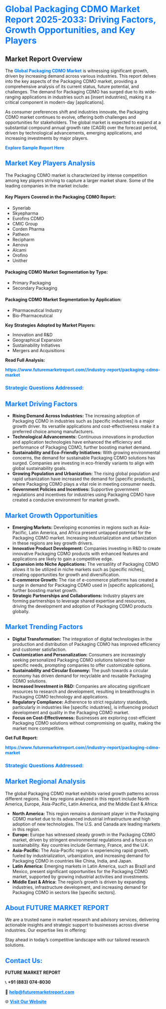 <h1 style="color: #007BFF;">Global Packaging CDMO Market Report 2025-2033: Driving Factors, Growth Opportunities, and Key Players</h1>

<section id="overview">
<h2>Market Report Overview</h2>
<p>The <a href="https://www.futuremarketreport.com//industry-report/packaging-cdmo-market" style="color: #007BFF; text-decoration: none;"><strong>Global Packaging CDMO Market</strong></a> is witnessing significant growth, driven by increasing demand across various industries. This report delves into the key aspects of the Packaging CDMO market, providing a comprehensive analysis of its current status, future potential, and challenges. The demand for Packaging CDMO has surged due to its wide-ranging applications in industries such as [insert industries], making it a critical component in modern-day [applications].</p>
<p>As consumer preferences shift and industries innovate, the Packaging CDMO market continues to evolve, offering both challenges and opportunities for stakeholders. The global market is expected to expand at a substantial compound annual growth rate (CAGR) over the forecast period, driven by technological advancements, emerging applications, and increasing investments by major players.</p>
</section>

<section id="overview">
<p><a href="https://www.futuremarketreport.com//request-sample/reportId=60999" style="color: #007BFF; text-decoration: none;"><strong>Explore Sample Report Here</strong></a></p>
</section>

<section id="key-players">
<h2 style="color: #007BFF;">Market Key Players Analysis</h2>
<p>The Packaging CDMO market is characterized by intense competition among key players striving to capture a larger market share. Some of the leading companies in the market include:</p>
<h4>Key Players Covered in the Packaging CDMO Report:</h4>
<ul><li>Synerlab</li><li>Skyepharma</li><li>Eurofins CDMO</li><li>CMIC Group</li><li>Corden Pharma</li><li>Patheon</li><li>Recipharm</li><li>Aenova</li><li>Alcami</li><li>Orofino</li><li>Unither</li></ul>
<h4>Packaging CDMO Market Segmentation by Type:</h4>
<ul><li>Primary Packaging</li><li>Secondary Packaging</li></ul>

<h4>Packaging CDMO Market Segmentation by Application:</h4>
<ul><li>Pharmaceutical Industry</li><li>Bio-Pharmaceutical</li></ul>
<p><strong>Key Strategies Adopted by Market Players:</strong></p>
<ul>
<li>Innovation and R&D</li>
<li>Geographical Expansion</li>
<li>Sustainability Initiatives</li>
<li>Mergers and Acquisitions</li>
</ul>
</section>

<section>
<p><strong>Read Full Analysis: </strong></p><a href="https://www.futuremarketreport.com//industry-report/packaging-cdmo-market" style="color: #007BFF; text-decoration: none;"><strong>https://www.futuremarketreport.com//industry-report/packaging-cdmo-market</strong></a>
<h3 style="color: #007BFF;">Strategic Questions Addressed:</h3>
</section>

<section id="driving-factors">
<h2 style="color: #007BFF;">Market Driving Factors</h2>
<ul>
<li><strong>Rising Demand Across Industries:</strong> The increasing adoption of Packaging CDMO in industries such as [specific industries] is a major growth driver. Its versatile applications and cost-effectiveness make it a preferred choice among manufacturers.</li>
<li><strong>Technological Advancements:</strong> Continuous innovations in production and application technologies have enhanced the efficiency and performance of Packaging CDMO, further boosting market demand.</li>
<li><strong>Sustainability and Eco-Friendly Initiatives:</strong> With growing environmental concerns, the demand for sustainable Packaging CDMO solutions has surged. Companies are investing in eco-friendly variants to align with global sustainability goals.</li>
<li><strong>Growing Population and Urbanization:</strong> The rising global population and rapid urbanization have increased the demand for [specific products], where Packaging CDMO plays a vital role in meeting consumer needs.</li>
<li><strong>Government Policies and Incentives:</strong> Supportive government regulations and incentives for industries using Packaging CDMO have created a conducive environment for market growth.</li>
</ul>
</section>

<section id="growth-opportunities">
<h2 style="color: #007BFF;">Market Growth Opportunities</h2>
<ul>
<li><strong>Emerging Markets:</strong> Developing economies in regions such as Asia-Pacific, Latin America, and Africa present untapped potential for the Packaging CDMO market. Increasing industrialization and urbanization in these regions are key growth drivers.</li>
<li><strong>Innovative Product Development:</strong> Companies investing in R&D to create innovative Packaging CDMO products with enhanced features and applications are likely to gain a competitive edge.</li>
<li><strong>Expansion into Niche Applications:</strong> The versatility of Packaging CDMO allows it to be utilized in niche markets such as [specific niches], creating opportunities for growth and diversification.</li>
<li><strong>E-commerce Growth:</strong> The rise of e-commerce platforms has created a surge in demand for Packaging CDMO used in [specific applications], further boosting market growth.</li>
<li><strong>Strategic Partnerships and Collaborations:</strong> Industry players are forming partnerships to leverage shared expertise and resources, driving the development and adoption of Packaging CDMO products globally.</li>
</ul>
</section>

<section id="trending-factors">
<h2 style="color: #007BFF;">Market Trending Factors</h2>
<ul>
<li><strong>Digital Transformation:</strong> The integration of digital technologies in the production and distribution of Packaging CDMO has improved efficiency and customer satisfaction.</li>
<li><strong>Customization and Personalization:</strong> Consumers are increasingly seeking personalized Packaging CDMO solutions tailored to their specific needs, prompting companies to offer customizable options.</li>
<li><strong>Sustainability and Circular Economy:</strong> The push towards a circular economy has driven demand for recyclable and reusable Packaging CDMO solutions.</li>
<li><strong>Increased Investment in R&D:</strong> Companies are allocating significant resources to research and development, resulting in breakthroughs in Packaging CDMO technology and applications.</li>
<li><strong>Regulatory Compliance:</strong> Adherence to strict regulatory standards, particularly in industries like [specific industries], is influencing product development and quality in the Packaging CDMO market.</li>
<li><strong>Focus on Cost-Effectiveness:</strong> Businesses are exploring cost-efficient Packaging CDMO solutions without compromising on quality, making the market more competitive.</li>
</ul>
</section>

<section>
<p><strong>Get Full Report: </strong></p><a href="https://www.futuremarketreport.com//industry-report/packaging-cdmo-market" style="color: #007BFF; text-decoration: none;"><strong>https://www.futuremarketreport.com//industry-report/packaging-cdmo-market</strong></a>
<h3 style="color: #007BFF;">Strategic Questions Addressed:</h3>
</section>


<section id="regional-analysis">
<h2 style="color: #007BFF;">Market Regional Analysis</h2>
<p>The global Packaging CDMO market exhibits varied growth patterns across different regions. The key regions analyzed in this report include North America, Europe, Asia-Pacific, Latin America, and the Middle East & Africa:</p>
<ul>
<li><strong>North America:</strong> This region remains a dominant player in the Packaging CDMO market due to its advanced industrial infrastructure and high adoption of new technologies. The U.S. and Canada are leading markets in this region.</li>
<li><strong>Europe:</strong> Europe has witnessed steady growth in the Packaging CDMO market, driven by stringent environmental regulations and a focus on sustainability. Key countries include Germany, France, and the U.K.</li>
<li><strong>Asia-Pacific:</strong> The Asia-Pacific region is experiencing rapid growth, fueled by industrialization, urbanization, and increasing demand for Packaging CDMO in countries like China, India, and Japan.</li>
<li><strong>Latin America:</strong> Emerging markets in Latin America, such as Brazil and Mexico, present significant opportunities for the Packaging CDMO market, supported by growing industrial activities and investments.</li>
<li><strong>Middle East & Africa:</strong> The region’s growth is driven by expanding industries, infrastructure development, and increasing demand for Packaging CDMO in sectors like [specific sectors].</li>
</ul>
</section>

<footer>
<h2 style="color: #007BFF;">About FUTURE MARKET REPORT</h2>
<p>We are a trusted name in market research and advisory services, delivering actionable insights and strategic support to businesses across diverse industries. Our expertise lies in offering:</p>

<p>Stay ahead in today’s competitive landscape with our tailored research solutions.</p>

<h2 style="color: #007BFF;">Contact Us:</h2>
<p><strong>FUTURE MARKET REPORT</strong></p>
<p>📞 <strong>+91 (883) 074-8030</strong></p>
<p>📧 <strong><a href="mailto:help@futuremarketreport.com" style="color: #007BFF;">help@futuremarketreport.com</a></strong></p>
<p>🌐 <strong><a href="https://www.futuremarketreport.com/" style="color: #007BFF;">Visit Our Website</a></strong></p>
</footer>